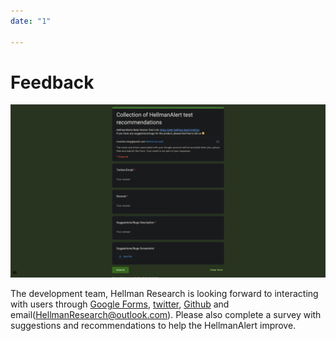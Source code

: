 ```yaml
---
date: "1"

---
```

# Feedback

![](images/google_forms.jpg)

The development team, Hellman Research is looking forward to interacting with users through [Google Forms](https://docs.google.com/forms/d/e/1FAIpQLSdcUo4Y9DiDYaX6JdZrDDt5LhoKv6cAA_aiazlKV6iOOOGZ4Q/viewform), [twitter](https://twitter.com/HellmanResearch), [Github](https://github.com/HellmanResearch) and email(HellmanResearch@outlook.com). Please also complete a survey with suggestions and recommendations to help the HellmanAlert improve.